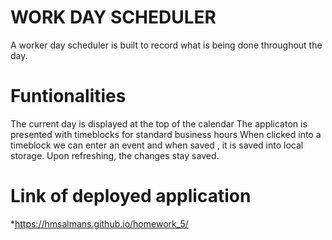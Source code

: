 # WORK DAY SCHEDULER


A worker day scheduler is built to record what is being done throughout the day.


# Funtionalities
 The current day is displayed at the top of the calendar
 The applicaton is presented with timeblocks for standard business hours
 When clicked into a timeblock we can enter an event and when saved , it is saved into local storage.
       Upon refreshing, the changes stay saved.


# Link of deployed application 

   *https://hmsalmans.github.io/homework_5/


